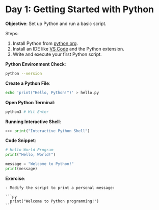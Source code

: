 # Day 1: Getting Started with Python

**Objective**: Set up Python and run a basic script.

Steps:

1. Install Python from [python.org](https://www.python.org/).
2. Install an IDE like [VS Code](https://code.visualstudio.com/docs/python/python-quick-start) and the Python extension.
3. Write and execute your first Python script.

**Python Environment Check**:

```bash
python --version
```

**Create a Python File**:

```bash
echo 'print("Hello, Python!")' > hello.py
```

**Open Python Terminal**:

```bash
python3 # Hit Enter
```

**Running Interactive Shell**:

```py
>>> print("Interactive Python Shell")
```

**Code Snippet**:

```py
# Hello World Program
print("Hello, World!")
```

```py
message = "Welcome to Python!"
print(message)
```

**Exercise**:

    - Modify the script to print a personal message:
    
    ```py
      print("Welcome to Python programming!")
    ```
